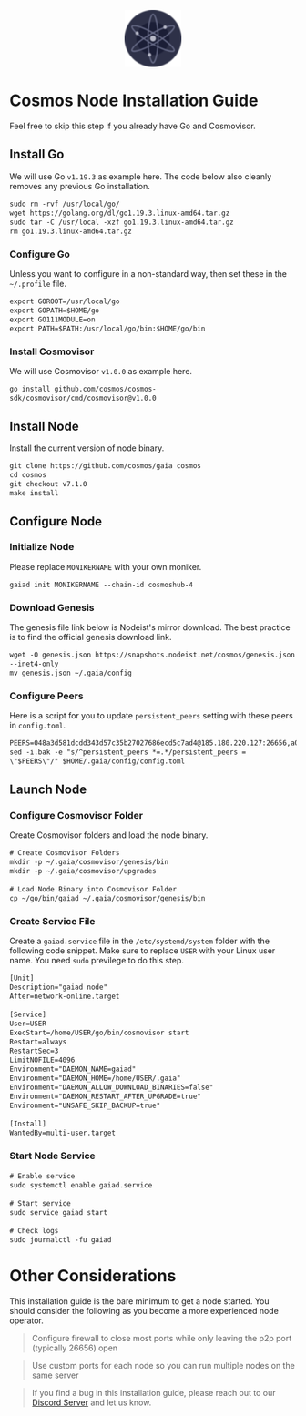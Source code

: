 <p align="center">
  <img height="100" height="auto" src="https://raw.githubusercontent.com/Nodeist/Kurulumlar/main/logos/cosmos.png">
</p>



# Cosmos Node Installation Guide
Feel free to skip this step if you already have Go and Cosmovisor.


## Install Go
We will use Go `v1.19.3` as example here. The code below also cleanly removes any previous Go installation.

```
sudo rm -rvf /usr/local/go/
wget https://golang.org/dl/go1.19.3.linux-amd64.tar.gz
sudo tar -C /usr/local -xzf go1.19.3.linux-amd64.tar.gz
rm go1.19.3.linux-amd64.tar.gz
```

### Configure Go
Unless you want to configure in a non-standard way, then set these in the `~/.profile` file.

```
export GOROOT=/usr/local/go
export GOPATH=$HOME/go
export GO111MODULE=on
export PATH=$PATH:/usr/local/go/bin:$HOME/go/bin
```


### Install Cosmovisor
We will use Cosmovisor `v1.0.0` as example here.

```
go install github.com/cosmos/cosmos-sdk/cosmovisor/cmd/cosmovisor@v1.0.0
```

## Install Node
Install the current version of node binary.

```
git clone https://github.com/cosmos/gaia cosmos
cd cosmos
git checkout v7.1.0
make install
```

## Configure Node
### Initialize Node
Please replace `MONIKERNAME` with your own moniker.

```
gaiad init MONIKERNAME --chain-id cosmoshub-4
```

### Download Genesis
The genesis file link below is Nodeist's mirror download. The best practice is to find the official genesis download link.

```
wget -O genesis.json https://snapshots.nodeist.net/cosmos/genesis.json --inet4-only
mv genesis.json ~/.gaia/config
```

### Configure Peers
Here is a script for you to update `persistent_peers` setting with these peers in `config.toml`.
```
PEERS=048a3d581dcdd343d57c35b27027686ecd5c7ad4@185.180.220.127:26656,a09ed43e09f773e39855dc5d8b6a220eff4cb947@204.16.241.207:26656,31681c089f19cbc8008e133c64e2b524aff0dd3f@46.4.107.112:14956,d17dffabf7ad521719e4175245d54ac2994a458d@138.201.127.91:26678,1d0eb9185523d5e8d09451557cb837d50112d8e2@51.195.63.75:11256,213857e741833d17275ea559bb2d0342398cec99@35.245.206.45:26656,d09c50da7b46624b8f1866bcf66fa11639bfb696@198.244.203.179:26656,dc3a1d1fbe0e477ebdb56fcee13ac6288fce2d87@65.108.141.62:26656,322efd4fdc72a189a2fc8b2b597927831df2bbed@128.0.51.9:26656,d2247f7b919f0781c90ee61958d7044665a22d38@164.152.161.86:26656,55debc20a243bbb6acc5db054559953bb87acb30@162.251.238.5:26656,d0238198ffa7f4db9a5d8c7b131c73f8382f8c47@65.108.141.109:30656,2e470eb2dfd65ffa34a9ae2d73646f82c6e594b7@65.108.10.36:26656,44594a57ce538a21f8558bcb1c9ce560ad879e3e@15.235.114.84:26656,a2bd6a63813bba08e2b8504f6eace00d088cff82@23.88.18.142:26656,137f98c8e22965e672744a3f8909c0f4c8cffc53@135.148.54.43:26656,57b3ec821a394c243a856b2c82cfb59b7830b0ac@65.108.98.218:19095,64148c47e1424173e3dcf90ab90bf196c2971b15@88.218.224.118:26656,1d7e4efb0acaac12f9d75fc7d5417398653c6863@31.7.207.16:33656,ab7370e0af17b3fb10c912e722ff05e6e6505fc4@52.76.189.151:26656,d35f08a60aeb2729d07e92e778b4c6f83379092e@18.138.160.68:26656,ea1779f3c46730e98727fbc0499ba45b31a40ce0@95.216.16.205:14956,b9b99fbf40189c604ea618c4b99c61abc1489b70@18.140.125.215:26656,b533749dfe0dc09eff1dfb2adf83108f9125ee1c@162.55.97.111:26656,0b27d23a50a6969a22b268ec90a198c31b741b2d@65.108.103.184:27656,c6f03336e99b15b104048a1af056063107389441@18.142.7.52:26656,2633bc088bcf96209b695734005952906b5c45e3@3.123.191.80:26656,4fb444050d0084c4aa81f9f55e10060063179dd9@151.80.26.241:26656,be6a3c78962d1dff8e79bfa6548ea40d837d8640@86.111.48.34:26656,2441e90fcb341fcd5bebec15b54e346cdca64a9b@135.148.123.8:14956,48b090282c851435f3a4d4a9af831ca716d25e97@136.243.174.45:16656,7dd34d8d3880bc48eff3e47b941d06bd1941a962@93.115.25.106:26656,dee3771d222681139d9df18d4e127d4f52820614@65.108.142.81:26656,2eb0e5e53401c51535c13250aba5fe98374ba7f0@51.210.32.145:26656,20f6da46a65ba8996604adeb12644c96ec78e85c@148.251.132.176:26656,989f4e22208c3a77bd8b550ce68d8ad23e5bdda7@3.129.15.134:26656,762175c3ae976cc93d28a151a8551c1a0018f32d@20.48.28.69:26656,47f8eb3d20e8a7388a7a8bfb38826d7e95f65552@185.252.220.88:25028,26ac129d380e7010473dfeda9c84bf25450c711f@163.114.159.145:26656,61afb0f37c02031f285f6b27ead2a3e7a97cc28a@35.212.34.104:26656,8707282f51ebfba828c08a7316ca84ed5667a0f5@74.118.142.175:26656,d82513849c2722a32e2e03617a516f65b3ca0216@176.191.97.120:33656,7b15dce221b13ca353187b4f7219a94db6b71ad3@185.119.118.109:2000,ca46c023eab241377285ae0222f5971d01b1a9fd@176.9.139.74:16656,3c99aba53d77d9b86efb9a7a74037761360086e6@18.139.147.9:26656,6b4a6e35c5329b07f23662c683e24b262dd10b5e@195.189.96.115:26656,538348fa1eac998dad392a3f00f7b957042c3e84@15.235.53.86:11156,0eae0c3b87453c625a1de230fca4993b8ebe5c00@65.21.94.45:26656,dc63e8b5120e49de9b39fee606edc3cedc8fbeae@35.208.116.244:26656,456848491f76ddefeb00ac462db0740d5639df24@135.181.113.227:26656,ae31f306e33a100e20b12f17cd91428120ed883c@54.81.193.10:26656,5aa66312a7ad2550c66165715c16f2b76e19c3a7@46.4.113.202:26656,f40a6e7d7168a3f2a5362cd37cbe6eac7a686056@185.229.119.178:26656,dd53fa5cfb6a604feb80860d47506d0dd84baa12@142.132.210.234:26656,b79e1d3a621bdafd3a8d9a49dff8f4737d0bedc9@52.73.168.104:26656,f9b0745b2e969422f2a208327d84266ff5d82e50@65.109.82.115:26656,c540af0c82963228aa865d27d9b6142fc54b571d@176.9.102.164:26656,6ea2ef7d3dd5d6967708a0b31eed85ba090a90a1@65.108.121.190:12010,dff07399aeadf3f1b6edfac07f92a238112d3036@93.189.30.120:26656,298b87256adc41a8cf7ac3c755c23020ac96ac7f@34.145.9.235:26656,3da88430414ec9084c8983fe4d462cce655ff1f3@51.222.245.114:26656,344d87e04fdf04be760da5069a59d9a489b886a6@52.14.44.1:26656,4ddba29a7dfa740a4edeb5c620c963f67f951e1d@5.9.72.212:2000,76c65af180735315774497698ccf2091fb81284e@34.141.50.37:26656,72829b78b38408b03793ed389b9f16596b82c306@146.59.81.92:26656,581bd4859a0a6bf2fa7ea4850d45fec4e92c6173@91.194.30.202:31656,97e8ca8e1c91168eb70beb56b29fb135d5e19d65@131.153.242.199:26656,3a94f1021e84bb54a640e5b1c1fe16827824e4f7@51.79.20.217:26656,df1b21a6a92c6045946b2263ada344628ee9a8b6@74.118.143.189:26656,0e71a3cbdddfe77ebff79378bf6ac07915e747dc@167.235.152.95:27002,2286eeee09fcf37e768dfffc0db8c821b9231b7b@204.16.244.78:26656,a7d96dc929824613315dcc1c90fee119f28cc51f@134.65.193.5:26656,8698cb819c9a4503fe2c71055f1380d08edc5adf@204.16.244.116:26656,573692f610c093ac1fc42df916103f54f9ba56ea@65.21.132.27:21986,4ebf074e8b4a24438bd0bd503b62b4728dfb8eae@35.212.101.35:26656,eebc7a0257c91306b38fb42924b9292d6dd2951c@51.79.176.202:26656,61bb33c7869e1d5014c996299a818d816ae961a6@52.77.137.184:26656,60afd908298c1ff249bb8e60e469594c5422473d@136.243.91.221:26656,b7ea5e11d7a6b30fbb2dbe8c9d415170bfb4611c@209.182.239.210:26656,e4ddf5c29adca9505a51d19c653e4e472f06d119@18.232.149.102:26656,f8ae898b130457bbbf05fd3d2e9ca4559bd528fd@37.120.245.157:26656,17a36a938b247e887a5b0d5f07a6c7df78d1c89c@54.37.81.39:26656,1cce99042f884d669e7287e3e362bff8e385c63e@46.4.79.183:26726,0f0fe80e8fffbdad69b6f01b43669dd2e5a7c84b@51.77.134.111:26656,89757803f40da51678451735445ad40d5b15e059@169.155.168.135:26656,32bdba6ced12cdf2e534566e6c3d66ee2f7ef494@84.244.95.229:26656,3c08dde641866bf332e1a9f94261a39d57247328@65.108.230.27:26656,e829d4764a5cecc44b3414777853b34407b36601@185.16.39.179:26656,c7a1d95db766b57bbea36ad1db1fc3cb41857fc8@86.111.48.38:26656,c1e437f73b8889b78ea34981e7c349157ad80284@107.135.15.66:26656,6f473f7156b9e0a460f5ab9d5b8bba2412058974@93.159.134.156:36656,51c49b57b371e3645de715e0034236a8bd61965e@35.234.21.2:26656,daa6d8314246ad65037a48ec2e2266eeea9d46f8@154.53.63.50:26656,7dbd25c2e2bf602d6ed14b9a2648bdcd58f3e79d@65.108.77.106:26649,c14d39422b5d70d9084d19d286c7427c0762cdfc@162.55.92.114:2010,43be5650f15129bc5971e6c68f111255702fbdc6@18.236.101.119:26656,b858ca4f3fed2c36b949cf67188b126e2542a39a@135.181.215.115:26726,cf10a45ead9e76d45b06dee97ef779e65103c78e@3.128.185.235:26656,5d45bc48f6c0199c047e685fafb4309f53593f37@5.161.119.242:49656
sed -i.bak -e "s/^persistent_peers *=.*/persistent_peers = \"$PEERS\"/" $HOME/.gaia/config/config.toml
```

## Launch Node
### Configure Cosmovisor Folder
Create Cosmovisor folders and load the node binary.

```
# Create Cosmovisor Folders
mkdir -p ~/.gaia/cosmovisor/genesis/bin
mkdir -p ~/.gaia/cosmovisor/upgrades

# Load Node Binary into Cosmovisor Folder
cp ~/go/bin/gaiad ~/.gaia/cosmovisor/genesis/bin
```

### Create Service File
Create a `gaiad.service` file in the `/etc/systemd/system` folder with the following code snippet. Make sure to replace `USER` with your Linux user name. You need `sudo` previlege to do this step.

```
[Unit]
Description="gaiad node"
After=network-online.target

[Service]
User=USER
ExecStart=/home/USER/go/bin/cosmovisor start
Restart=always
RestartSec=3
LimitNOFILE=4096
Environment="DAEMON_NAME=gaiad"
Environment="DAEMON_HOME=/home/USER/.gaia"
Environment="DAEMON_ALLOW_DOWNLOAD_BINARIES=false"
Environment="DAEMON_RESTART_AFTER_UPGRADE=true"
Environment="UNSAFE_SKIP_BACKUP=true"

[Install]
WantedBy=multi-user.target
```

### Start Node Service
```
# Enable service
sudo systemctl enable gaiad.service

# Start service
sudo service gaiad start

# Check logs
sudo journalctl -fu gaiad
```

# Other Considerations
This installation guide is the bare minimum to get a node started. You should consider the following as you become a more experienced node operator.



> Configure firewall to close most ports while only leaving the p2p port (typically 26656) open

> Use custom ports for each node so you can run multiple nodes on the same server

> If you find a bug in this installation guide, please reach out to our [Discord Server](https://discord.gg/yV2nEunsTY) and let us know.
